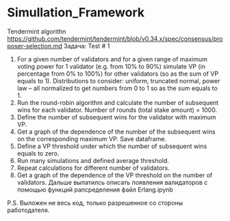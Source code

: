# Simullation_Framework
Tendermint algorithn https://github.com/tendermint/tendermint/blob/v0.34.x/spec/consensus/proposer-selection.md
Задача:
Test # 1
1.	For a given number of validators and for a given range of maximum voting power for 1 validator (e.g. from 10% to 90%) simulate VP (in percentage from 0% to 100%) for other validators (so as the sum of VP equals to 1). Distributions to consider: uniform, truncated normal, power law – all normalized to get numbers from 0 to 1 so as the sum equals to 1.
2.	Run the round-robin algorithm and calculate the number of subsequent wins for each validator. Number of rounds (total stake amount) = 1000.
3.	Define the number of subsequent wins for the validator with maximum VP. 
4.	Get a graph of the dependence of the number of the subsequent wins on the corresponding maximum VP. Save dataframe.
5.	Define a VP threshold under which the number of subsequent wins equals to zero.
6.	Run many simulations and defined average threshold.
7.	Repeat calculations for different number of validators.
8.	Get a graph of the dependence of the VP threshold on the number of validators.
Дальше выпатилсь описать появления валидаторов с помощью функций рапсределения файл Erlang.ipynb

P.S. Выложен не весь код, только разрешенное со стороны работодателя.
